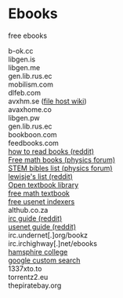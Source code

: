 # Ebooks
free ebooks

b-ok.cc  
libgen.is  
libgen.me  
gen.lib.rus.ec  
mobilism.com  
dlfeb.com  
avxhm.se ([file host wiki](https://filehostlist.miraheze.org/))  
avaxhome.co  
libgen.pw  
gen.lib.rus.ec  
bookboon.com  
feedbooks.com  
[how to read books (reddit)](
https://www.reddit.com/r/FREEMEDIAHECKYEAH/comments/cveubp/how_to_read_books_comics_manga_magazines_online/)  
[Free math books (physics forum)](https://www.physicsforums.com/threads/free-math-books.796225/)  
[STEM bibles list (physics forum) ](https://www.physicsforums.com/threads/stem-bibles-list.945635/)  
[lewisje's list (reddit)](https://www.reddit.com/r/learnmath/comments/5nk3ze/-/dcc8d1m)  
[Open textbook library](https://open.umn.edu/opentextbooks/subjects/7)  
[free math textbook](http://people.math.gatech.edu/~cain/textbooks/onlinebooks.html)  
[free usenet indexers](http://people.math.gatech.edu/~cain/textbooks/onlinebooks.html)  
althub.co.za  
[irc guide (reddit)](https://www.reddit.com/r/Piracy/comments/2oftbu/guide_the_idiot_proof_guide_to_downloading_ebooks/)  
[usenet guide (reddit)](https://www.reddit.com/r/Piracy/comments/95t525/i_said_i_would_so_finally_delivered_on_my_guide/)  
irc.undernet[.]org/bookz  
irc.irchighway[.]net/ebooks  
[hamsphire college](https://www.hampshire.edu/library/links-to-free-ebook-resources)  
[google custom search](https://cse.google.com/cse?cx=003753031376654422446:szjag5vbefo)  
1337xto.to  
torrentz2.eu  
thepiratebay.org  
